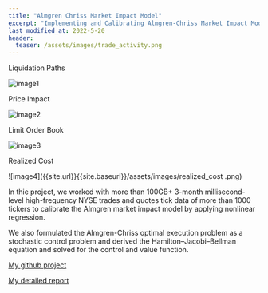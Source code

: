 ```yaml
---
title: "Almgren Chriss Market Impact Model"
excerpt: "Implementing and Calibrating Almgren-Chriss Market Impact Model"
last_modified_at: 2022-5-20
header:
  teaser: /assets/images/trade_activity.png
---
```


Liquidation Paths

![image1]({{site.url}}{{site.baseurl}}/assets/images/liquidation_paths.png)

Price Impact 

![image2]({{site.url}}{{site.baseurl}}/assets/images/price_impact.png)

Limit Order Book

![image3]({{site.url}}{{site.baseurl}}/assets/images/trade_activity.png)

Realized Cost

![image4]({{site.url}}{{site.baseurl}}/assets/images/realized_cost
.png)


In thie project, we worked with more than 100GB+ 3-month millisecond-level high-frequency NYSE trades and quotes tick data of more than 1000 tickers to calibrate the Almgren market impact model by applying nonlinear regression.

We also formulated the Almgren-Chriss optimal execution problem as a stochastic control problem and derived the Hamilton–Jacobi–Bellman equation and solved for the control and value function.

[My github project](https://github.com/cyberzzhhss/market_impact_model)


[My detailed report](https://github.com/cyberzzhhss/market_impact_model/blob/master/report.pdf)